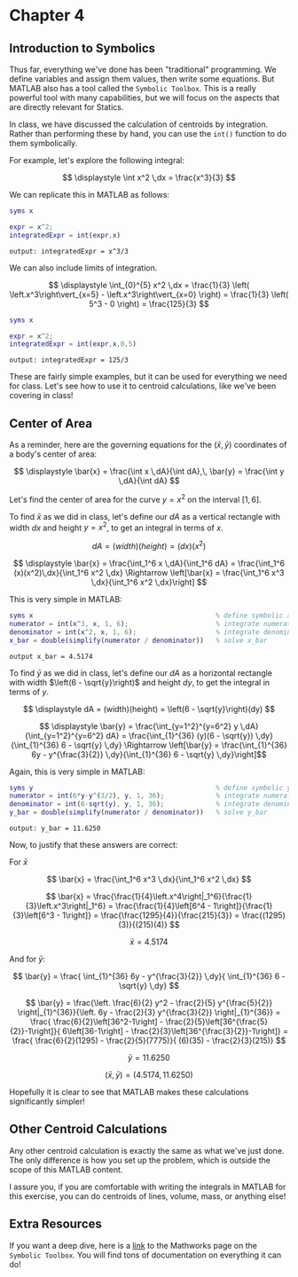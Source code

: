 # Chapter 4

## Introduction to Symbolics

Thus far, everything we've done has been "traditional" programming. We define variables and assign them values, then write some equations. But MATLAB also has a tool called the `Symbolic Toolbox`. This is a really powerful tool with many capabilities, but we will focus on the aspects that are directly relevant for Statics.

In class, we have discussed the calculation of centroids by integration. Rather than performing these by hand, you can use the `int()` function to do them symbolically.

For example, let's explore the following integral:

$$
\displaystyle
\int x^2 \,dx = \frac{x^3}{3}
$$

We can replicate this in MATLAB as follows:

```MATLAB
syms x

expr = x^2;
integratedExpr = int(expr,x)
```

`output: integratedExpr = x^3/3`

We can also include limits of integration.

$$
\displaystyle
\int_{0}^{5} x^2 \,dx =
\frac{1}{3}
\left(
    \left.x^3\right\vert_{x=5} - \left.x^3\right\vert_{x=0}
\right) =
\frac{1}{3}
\left(
    5^3 - 0
\right) =
\frac{125}{3}
$$

```MATLAB
syms x

expr = x^2;
integratedExpr = int(expr,x,0,5)
```

`output: integratedExpr = 125/3`

These are fairly simple examples, but it can be used for everything we need for class. Let's see how to use it to centroid calculations, like we've been covering in class!

## Center of Area

As a reminder, here are the governing equations for the $(\bar{x},\bar{y})$ coordinates of a body's center of area:

$$
\displaystyle
\bar{x} = \frac{\int x \,dA}{\int dA},\,
\bar{y} = \frac{\int y \,dA}{\int dA}
$$

Let's find the center of area for the curve $y = x^2$ on the interval $\left[1,6\right]$.

To find $\bar{x}$ as we did in class, let's define our $dA$ as a vertical rectangle with width $dx$ and height $y=x^2$, to get an integral in terms of $x$.

$$
\displaystyle
dA = (width)(height) = (dx)(x^2)
$$

$$
\displaystyle
\bar{x} = \frac{\int_1^6 x \,dA}{\int_1^6 dA} = \frac{\int_1^6 (x)(x^2)\,dx}{\int_1^6 x^2 \,dx} \Rightarrow \left[\bar{x} = \frac{\int_1^6 x^3 \,dx}{\int_1^6 x^2 \,dx}\right]
$$

This is very simple in MATLAB:

```MATLAB
syms x                                              % define symbolic x
numerator = int(x^3, x, 1, 6);                      % integrate numerator
denominator = int(x^2, x, 1, 6);                    % integrate denominator
x_bar = double(simplify(numerator / denominator))   % solve x_bar
```

`output x_bar = 4.5174`

To find $\bar{y}$ as we did in class, let's define our $dA$ as a horizontal rectangle with width $\left(6 - \sqrt{y}\right)$ and height $dy$, to get the integral in terms of $y$.

$$
\displaystyle
dA = (width)(height) = \left(6 - \sqrt{y}\right)(dy)
$$

$$
\displaystyle
\bar{y} = \frac{\int_{y=1^2}^{y=6^2} y \,dA}{\int_{y=1^2}^{y=6^2} dA} = \frac{\int_{1}^{36} (y)(6 - \sqrt{y}) \,dy}{\int_{1}^{36} 6 - \sqrt{y} \,dy}
\Rightarrow \left[\bar{y} = \frac{\int_{1}^{36} 6y - y^{\frac{3}{2}} \,dy}{\int_{1}^{36} 6 - \sqrt{y} \,dy}\right]$$

Again, this is very simple in MATLAB:

```MATLAB
syms y                                              % define symbolic y
numerator = int(6*y-y^(3/2), y, 1, 36);             % integrate numerator
denominator = int(6-sqrt(y), y, 1, 36);             % integrate denominator
y_bar = double(simplify(numerator / denominator))   % solve y_bar
```

`output: y_bar = 11.6250`

Now, to justify that these answers are correct:

For $\bar{x}$

$$
\bar{x} =
\frac{\int_1^6 x^3 \,dx}{\int_1^6 x^2 \,dx}
$$

$$
\bar{x} =
\frac{\frac{1}{4}\left.x^4\right|_1^6}{\frac{1}{3}\left.x^3\right|_1^6} =
\frac{\frac{1}{4}\left[6^4 - 1\right]}{\frac{1}{3}\left[6^3 - 1\right]} =
\frac{\frac{1295}{4}}{\frac{215}{3}} =
\frac{(1295)(3)}{(215)(4)}
$$

$$
\bar{x} =
4.5174
$$

And for $\bar{y}$:

$$
\bar{y} =
\frac{
    \int_{1}^{36} 6y - y^{\frac{3}{2}} \,dy}{
        \int_{1}^{36} 6 - \sqrt{y} \,dy}
$$

$$
\bar{y} =
\frac{\left. \frac{6}{2} y^2 - \frac{2}{5} y^{\frac{5}{2}} \right|_{1}^{36}}{\left. 6y - \frac{2}{3} y^{\frac{3}{2}} \right|_{1}^{36}} =
\frac{
    \frac{6}{2}\left[36^2-1\right] - \frac{2}{5}\left[36^{\frac{5}{2}}-1\right]}{
        6\left[36-1\right] - \frac{2}{3}\left[36^{\frac{3}{2}}-1\right]} =
\frac{
    \frac{6}{2}(1295) - \frac{2}{5}(7775)}{
        (6)(35) - \frac{2}{3}(215)}
$$

$$
\bar{y} =
11.6250
$$

$$
\displaystyle
\left(\bar{x},\,\bar{y}\right) = \left(4.5174,\,11.6250\right)
$$

Hopefully it is clear to see that MATLAB makes these calculations significantly simpler!

## Other Centroid Calculations

Any other centroid calculation is exactly the same as what we've just done. The only difference is how you set up the problem, which is outside the scope of this MATLAB content.

I assure you, if you are comfortable with writing the integrals in MATLAB for this exercise, you can do centroids of lines, volume, mass, or anything else!

## Extra Resources

If you want a deep dive, here is a [link](https://www.mathworks.com/products/symbolic.html) to the Mathworks page on the `Symbolic Toolbox`. You will find tons of documentation on everything it can do!
